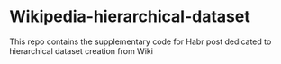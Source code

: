 # Wikipedia-hierarchical-dataset
This repo contains the supplementary code for Habr post dedicated to hierarchical dataset creation from Wiki
